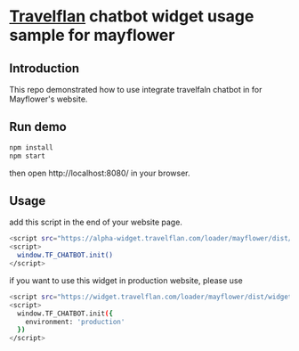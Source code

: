 # [Travelflan](https://www.travelflan.com/) chatbot widget usage sample for mayflower

## Introduction

This repo demonstrated how to use integrate travelfaln chatbot in for Mayflower's website.

## Run demo
```bash
npm install
npm start
```
then open http://localhost:8080/ in your browser.


## Usage
add this script in the end of your website page.
```bash
<script src="https://alpha-widget.travelflan.com/loader/mayflower/dist/widget.mayflower.min.js"></script>
<script>
  window.TF_CHATBOT.init()
</script>
```
if you want to use this widget in production website, please use
```bash
<script src="https://widget.travelflan.com/loader/mayflower/dist/widget.mayflower.min.js"></script>
<script>
  window.TF_CHATBOT.init({
    environment: 'production'
  })
</script>
```
